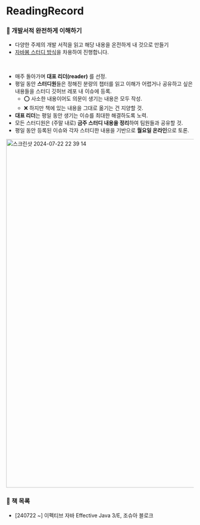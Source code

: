 # ReadingRecord
### 📌 개발서적 완전하게 이해하기
- 다양한 주제의 개발 서적을 읽고 해당 내용을 온전하게 내 것으로 만들기
- [자바봄 스터디 방식](https://javabom.tistory.com/70)을 차용하여 진행합니다.

<br>

- 매주 돌아가며 **대표 리더(reader)** 를 선정.
- 평일 동안 **스터디원**들은 정해진 분량의 챕터를 읽고 이해가 어렵거나 공유하고 싶은 내용들을 스터디 깃허브 레포 내 이슈에 등록.
    - ⭕ 사소한 내용이어도 의문이 생기는 내용은 모두 작성.
    - ❌ 하지만 책에 있는 내용을 그대로 옮기는 건 지양할 것.
- **대표 리더**는 평일 동안 생기는 이슈를 최대한 해결하도록 노력.
- 모든 스터디원은 (주말 내로) **금주 스터디 내용을 정리**하여 팀원들과 공유할 것.
- 평일 동안 등록된 이슈와 각자 스터디한 내용을 기반으로 **월요일 온라인**으로 토론.

<img width="936" alt="스크린샷 2024-07-22 22 39 14" src="https://github.com/user-attachments/assets/f9bc72dc-4fc4-40c9-9ac5-0a67f3a5bf83">

<br>

### 📌 책 목록 
- [240722 ~] 이펙티브 자바 Effective Java 3/E, 조슈아 블로크
